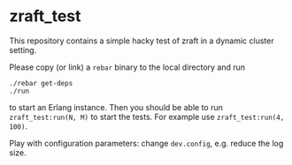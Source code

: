 # zraft_test

This repository contains a simple hacky test of zraft in a dynamic cluster setting.

Please copy (or link) a `rebar` binary to the local directory and run

```
./rebar get-deps
./run
```

to start an Erlang instance.  Then you should be able to run
`zraft_test:run(N, M)` to start the tests.  For example use
`zraft_test:run(4, 100)`.


Play with configuration parameters: change `dev.config`, e.g. reduce the log
size.
